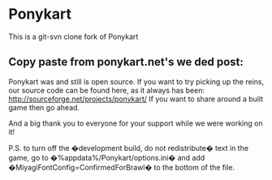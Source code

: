 Ponykart
========
This is a git-svn clone fork of Ponykart

Copy paste from ponykart.net's we ded post:
---
Ponykart was and still is open source. If you want to try picking up the reins, our source code can be found here, as it always has been: http://sourceforge.net/projects/ponykart/
If you want to share around a built game then go ahead.

And a big thank you to everyone for your support while we were working on it!

P.S. to turn off the �development build, do not redistribute� text in the game, go to �%appdata%/Ponykart/options.ini� and add �MiyagiFontConfig=ConfirmedForBrawl� to the bottom of the file.
